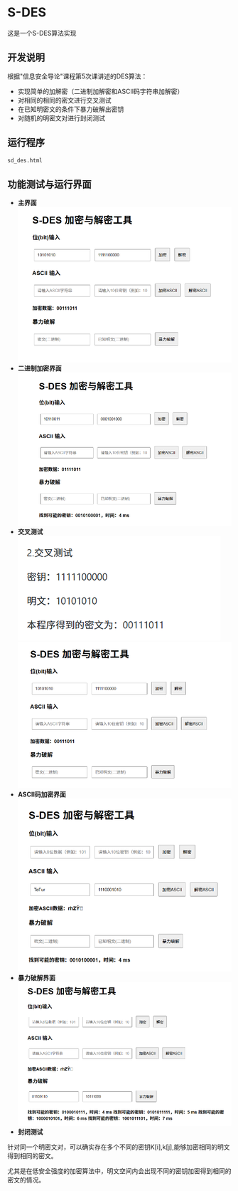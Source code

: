 # S-DES
这是一个S-DES算法实现
## **开发说明**
根据"信息安全导论"课程第5次课讲述的DES算法：

* 实现简单的加解密（二进制加解密和ASCII码字符串加解密）
* 对相同的相同的密文进行交叉测试
* 在已知明密文的条件下暴力破解出密钥
* 对随机的明密文对进行封闭测试

## **运行程序**
```bash
sd_des.html
```
## **功能测试与运行界面**

* **主界面**
![主页面](https://github.com/TeFur0/S-DES/blob/main/png/主页面.png?raw=true)
* **二进制加密界面**
![位加密](https://github.com/TeFur0/S-DES/blob/main/png/位加密.png?raw=true)
* **交叉测试**
![交叉f](https://github.com/TeFur0/S-DES/blob/main/png/交叉f.png?raw=true)
![交叉](https://github.com/TeFur0/S-DES/blob/main/png/交叉.png?raw=true)
* **ASCII码加密界面**
![ASCII加密](https://github.com/TeFur0/S-DES/blob/main/png/ASCII加密.png?raw=true)
* **暴力破解界面**
![暴力破解](https://github.com/TeFur0/S-DES/blob/main/png/暴力破解.png?raw=true)
* **封闭测试**

针对同一个明密文对，可以确实存在多个不同的密钥K[i],k[j],能够加密相同的明文得到相同的密文。

尤其是在低安全强度的加密算法中，明文空间内会出现不同的密钥加密得到相同的密文的情况。
